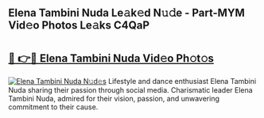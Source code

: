 ## Elena Tambini Nuda Le𝚊k𝚎d N𝚞𝚍e - Part-MYM Vid𝚎o Photos Le𝚊ks C4QaP

# <h2><a href="http://fbcudz.evod.top/?m=Elena+Tambini+Nuda">🔗 👉🔴 Elena Tambini Nuda Vid𝚎o Ph𝚘t𝚘s</a></h2>

[![Elena Tambini Nuda N𝚞d𝚎s](https://i.imgur.com/8V9OHl7.gif)](http://fbcudz.evod.top/?m=Elena+Tambini+Nuda)
Lifestyle and dance enthusiast Elena Tambini Nuda sharing their passion through social media. Charismatic leader Elena Tambini Nuda, admired for their vision, passion, and unwavering commitment to their cause. 
